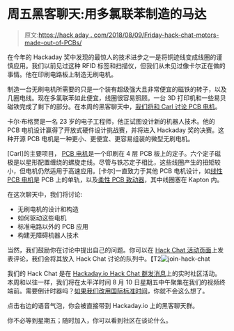 # 周五黑客聊天:用多氯联苯制造的马达

> 原文:[https://hack aday . com/2018/08/09/Friday-hack-chat-motors-made-out-of-PCBs/](https://hackaday.com/2018/08/09/friday-hack-chat-motors-made-out-of-pcbs/)

在今年的 Hackaday 奖中发现的最惊人的技术进步之一是将铜迹线变成线圈的谨慎应用。我们以前见过这种 RFID 标签和扫描仪，但我们从未见过像卡尔正在做的事情。他在印刷电路板上制造无刷电机。

制造一台无刷电机所需要的只是一个装有超级强大且非常便宜的磁铁的转子，以及几圈电线。现在多氯联苯如此便宜，线圈很容易照顾。一台 3D 打印机和一些易贝磁铁完成了剩下的部分。在本周的黑客聊天中，[我们将和 Carl 讨论 PCB 电机](https://hackaday.io/event/160136-pcb-motors-hack-chat)。

卡尔·布格贾是一名 23 岁的电子工程师，他正试图设计新的机器人技术。他的 PCB 电机设计赢得了开放式硬件设计挑战赛，并将进入 Hackaday 奖的决赛。这种开源 PCB 电机是一种更小、更便宜、更容易组装的微型无刷电机。

[Carl]的主要项目， [PCB 电机](https://hackaday.io/project/39494-pcb-motor)是一个印刷在 4 层 PCB 板上的定子。六个定子磁极是以星形配置缠绕的螺旋走线。尽管与铁芯定子相比，这些线圈产生的扭矩较小，但电机仍然适用于高速应用。[卡尔]一直致力于其他 PCB 电机设计，如[线性 PCB 电机](https://hackaday.io/project/158017-linear-pcb-motor)是 PCB 上的单轨，以及[柔性 PCB 致动器](https://hackaday.io/project/159936-flexible-pcb-actuator)，其中线圈塞在 Kapton 内。

在这次聊天中，我们将讨论:

*   无刷电机的设计和构造
*   如何驱动这些电机
*   标准电路以外的 PCB 应用
*   构建无障碍机器人技术

当然，我们鼓励你在讨论中提出自己的问题。你可以在 [Hack Chat 活动页面](https://hackaday.io/event/160136-pcb-motors-hack-chat)上发表评论，我们会将其放入 Hack Chat 讨论的队列中。【T2![join-hack-chat](../Images/cff5733f39a173302e1cd102e75ac107.png)

我们的 Hack Chat 是在 [Hackaday.io Hack Chat 群发消息](https://hackaday.io/messages/room/2369)上的实时社区活动。本周和以往一样，我们将在太平洋时间 8 月 10 日星期五中午聚集在我们的视频终端前。需要倒计时器吗？[如果我们改用国际标准时间](https://www.timeanddate.com/countdown/generic?iso=20180810T12&p0=224&font=cursive)，你就不会这么想了。

点击右边的语音气泡，你会被直接带到 Hackaday.io 上的黑客聊天群。

你不必等到星期五；随时加入，你可以看到社区在谈论什么。